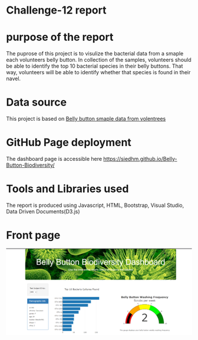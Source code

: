# Challenge-12 report
# purpose of the report

The puprose of this project is to visulize the bacterial data from a smaple each volunteers belly button. In collection of the samples, volunteers should be able to identify the top 10 bacterial species in their belly buttons. That way, volunteers will be able to identify whether that species is found in their navel.

# Data source
This project is based on  [Belly button smaple data from volentrees](https://github.com/SiedHM/Belly-Button-Biodiversity/blob/main/samples.json)

# GitHub Page deployment
The dashboard page is accessible here  https://siedhm.github.io/Belly-Button-Biodiversity/

# Tools and Libraries used
The report is produced using Javascript, HTML, Bootstrap, Visual Studio, Data Driven Documents(D3.js)
# Front page
![Fig-1](https://github.com/SiedHM/Belly-Button-Biodiversity/blob/main/impage1.png)
